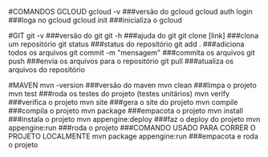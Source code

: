 #COMANDOS GCLOUD
gcloud -v ###versão do gcloud
gcloud auth login ###loga no gcloud
gcloud init ###inicializa o gcloud

#GIT
git -v ###versão do git
git -h ###ajuda do git
git clone [link] ###clona um repositório
git status ###status do repositório
git add . ###adiciona todos os arquivos
git commit -m "mensagem" ###commita os arquivos
git push ###envia os arquivos para o repositório
git pull ###atualiza os arquivos do repositório

#MAVEN
mvn -version ###versão do maven
mvn clean ###limpa o projeto
mvn test ###roda os testes do projeto (testes unitários)
mvn verify ###verifica o projeto
mvn site ###gera o site do projeto
mvn compile ###compila o projeto
mvn package ###empacota o projeto
mvn install ###instala o projeto
mvn appengine:deploy ###faz o deploy do projeto
mvn appengine:run ###roda o projeto
###COMANDO USADO PARA CORRER O PROJETO LOCALMENTE
mvn package appengine:run ###empacota e roda o projeto
